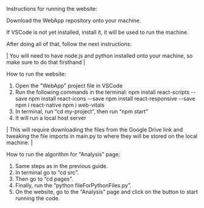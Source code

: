 Instructions for running the website:

Download the WebApp repository onto your machine.

If VSCode is not yet installed, install it, it will be used to run the machine.

After doing all of that, follow the next instructions:

| You will need to have node.js and python installed onto your machine, so make sure to do that firsthand |

How to run the website:
1. Open the "WebApp" project file in VSCode
2. Run the following commands in the terminal:
npm install react-scripts --save
npm install react-icons --save
npm install react-responsive --save
npm i react-native
npm i web-vitals
3. In terminal, run “cd my-project”, then run “npm start”
4. It will run a local host server

| This will require downloading the files from the Google Drive link and tweaking the file imports
in main.py to where they will be stored on the local machine. |

How to run the algorithm for "Analysis" page:
1.	Same steps as in the previous guide.
2.	In terminal go to “cd src”.
3.	Then go to “cd pages”.
4.	Finally, run the “python fileForPythonFiles.py”.
5.	On the website, go to the “Analysis” page and click on the button to start running the code.
